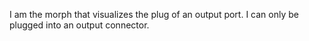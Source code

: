 I am the morph that visualizes the plug of an output port. I can only be plugged into an output connector.
